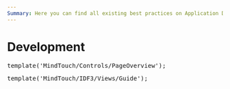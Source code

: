 ```yaml
---
Summary: Here you can find all existing best practices on Application Development.
---
```

# Development

<pre class="script">
template('MindTouch/Controls/PageOverview');
</pre>



<pre class="script">
template('MindTouch/IDF3/Views/Guide');
</pre>
